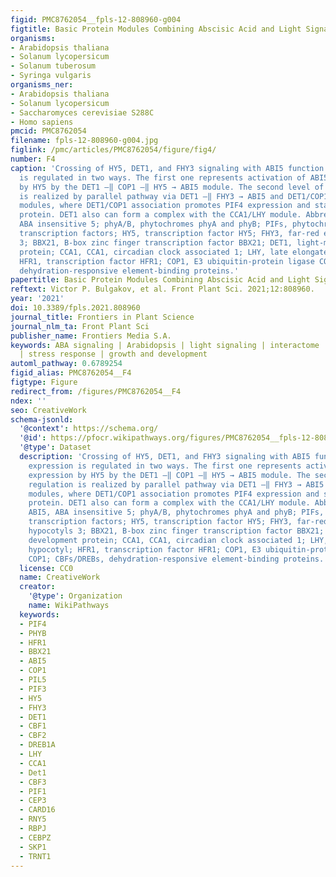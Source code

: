```yaml
---
figid: PMC8762054__fpls-12-808960-g004
figtitle: Basic Protein Modules Combining Abscisic Acid and Light Signaling in Arabidopsis
organisms:
- Arabidopsis thaliana
- Solanum lycopersicum
- Solanum tuberosum
- Syringa vulgaris
organisms_ner:
- Arabidopsis thaliana
- Solanum lycopersicum
- Saccharomyces cerevisiae S288C
- Homo sapiens
pmcid: PMC8762054
filename: fpls-12-808960-g004.jpg
figlink: /pmc/articles/PMC8762054/figure/fig4/
number: F4
caption: 'Crossing of HY5, DET1, and FHY3 signaling with ABI5 function. ABI5 expression
  is regulated in two ways. The first one represents activation of ABI5 expression
  by HY5 by the DET1 —‖ COP1 —‖ HY5 → ABI5 module. The second level of regulation
  is realized by parallel pathway via DET1 —‖ FHY3 → ABI5 and DET1/COP1 → PIF4 → ABI5
  modules, where DET1/COP1 association promotes PIF4 expression and stabilizes PIF4
  protein. DET1 also can form a complex with the CCA1/LHY module. Abbreviations: ABI5,
  ABA insensitive 5; phyA/B, phytochromes phyA and phyB; PIFs, phytochrome-interacting
  transcription factors; HY5, transcription factor HY5; FHY3, far-red elongated hypocotyls
  3; BBX21, B-box zinc finger transcription factor BBX21; DET1, light-mediated development
  protein; CCA1, CCA1, circadian clock associated 1; LHY, late elongated hypocotyl;
  HFR1, transcription factor HFR1; COP1, E3 ubiquitin-protein ligase COP1; CBFs/DREBs,
  dehydration-responsive element-binding proteins.'
papertitle: Basic Protein Modules Combining Abscisic Acid and Light Signaling in Arabidopsis.
reftext: Victor P. Bulgakov, et al. Front Plant Sci. 2021;12:808960.
year: '2021'
doi: 10.3389/fpls.2021.808960
journal_title: Frontiers in Plant Science
journal_nlm_ta: Front Plant Sci
publisher_name: Frontiers Media S.A.
keywords: ABA signaling | Arabidopsis | light signaling | interactome | protein modules
  | stress response | growth and development
automl_pathway: 0.6789254
figid_alias: PMC8762054__F4
figtype: Figure
redirect_from: /figures/PMC8762054__F4
ndex: ''
seo: CreativeWork
schema-jsonld:
  '@context': https://schema.org/
  '@id': https://pfocr.wikipathways.org/figures/PMC8762054__fpls-12-808960-g004.html
  '@type': Dataset
  description: 'Crossing of HY5, DET1, and FHY3 signaling with ABI5 function. ABI5
    expression is regulated in two ways. The first one represents activation of ABI5
    expression by HY5 by the DET1 —‖ COP1 —‖ HY5 → ABI5 module. The second level of
    regulation is realized by parallel pathway via DET1 —‖ FHY3 → ABI5 and DET1/COP1 → PIF4 → ABI5
    modules, where DET1/COP1 association promotes PIF4 expression and stabilizes PIF4
    protein. DET1 also can form a complex with the CCA1/LHY module. Abbreviations:
    ABI5, ABA insensitive 5; phyA/B, phytochromes phyA and phyB; PIFs, phytochrome-interacting
    transcription factors; HY5, transcription factor HY5; FHY3, far-red elongated
    hypocotyls 3; BBX21, B-box zinc finger transcription factor BBX21; DET1, light-mediated
    development protein; CCA1, CCA1, circadian clock associated 1; LHY, late elongated
    hypocotyl; HFR1, transcription factor HFR1; COP1, E3 ubiquitin-protein ligase
    COP1; CBFs/DREBs, dehydration-responsive element-binding proteins.'
  license: CC0
  name: CreativeWork
  creator:
    '@type': Organization
    name: WikiPathways
  keywords:
  - PIF4
  - PHYB
  - HFR1
  - BBX21
  - ABI5
  - COP1
  - PIL5
  - PIF3
  - HY5
  - FHY3
  - DET1
  - CBF1
  - CBF2
  - DREB1A
  - LHY
  - CCA1
  - Det1
  - CBF3
  - PIF1
  - CEP3
  - CARD16
  - RNY5
  - RBPJ
  - CEBPZ
  - SKP1
  - TRNT1
---
```


